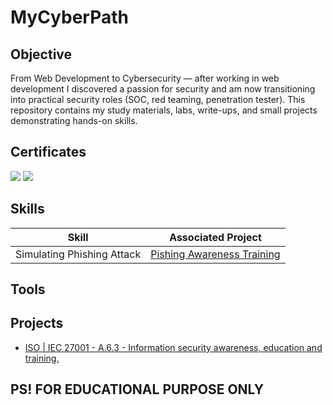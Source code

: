 # MyCyberPath


## Objective
From Web Development to Cybersecurity — after working in web development I discovered a passion for security and am now transitioning into practical security roles (SOC, red teaming, penetration tester).
This repository contains my study materials, labs, write-ups, and small projects demonstrating hands-on skills.

## Certificates
<div>
  <img src="https://img.shields.io/badge/-Security%2B-FF0000?&style=for-the-badge&logo=CompTIA&logoColor=white" />
  <img src="https://img.shields.io/badge/-Coursera%20%7C%20Google%20Cybersecurity-2A73CC?style=for-the-badge&logo=coursera&logoColor=white"/>
</div>

## Skills

|  Skill                          | Associated Project |
|  -------------------------------|-------------------------|
|  Simulating Phishing Attack    |<a href="https://github.com/Ner0on/cyberPath/tree/main/01-Phishing-Awareness-Training">Pishing Awareness Training<a/>

## Tools

## Projects 
- <a href="https://github.com/Ner0on/cyberPath/tree/main/01-Phishing-Awareness-Training"> ISO | IEC 27001 - A.6.3 - Information security awareness, education and training. </a> 



## PS! FOR EDUCATIONAL PURPOSE ONLY
